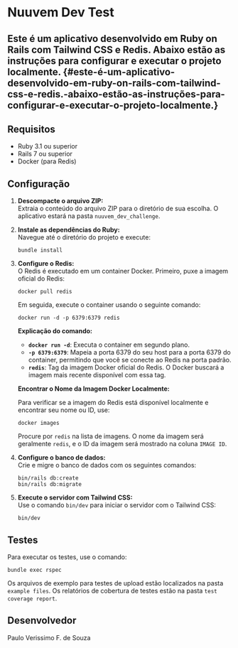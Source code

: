 
# Nuuvem Dev Test

## Este é um aplicativo desenvolvido em Ruby on Rails com Tailwind CSS e Redis. Abaixo estão as instruções para configurar e executar o projeto localmente. {#este-é-um-aplicativo-desenvolvido-em-ruby-on-rails-com-tailwind-css-e-redis.-abaixo-estão-as-instruções-para-configurar-e-executar-o-projeto-localmente.}

## Requisitos

- Ruby 3.1 ou superior
- Rails 7 ou superior
- Docker (para Redis)

## Configuração

1.  **Descompacte o arquivo ZIP:**  
    Extraia o conteúdo do arquivo ZIP para o diretório de sua escolha. O
    aplicativo estará na pasta `nuuvem_dev_challenge`.

2.  **Instale as dependências do Ruby:**  
    Navegue até o diretório do projeto e execute:

        bundle install

3.  **Configure o Redis:**  
    O Redis é executado em um container Docker. Primeiro, puxe a imagem
    oficial do Redis:

        docker pull redis

    Em seguida, execute o container usando o seguinte comando:

        docker run -d -p 6379:6379 redis

    **Explicação do comando:**

    - **`docker run -d`**: Executa o container em segundo plano.
    - **`-p 6379:6379`**: Mapeia a porta 6379 do seu host para a porta
      6379 do container, permitindo que você se conecte ao Redis na
      porta padrão.
    - **`redis`**: Tag da imagem Docker oficial do Redis. O Docker
      buscará a imagem mais recente disponível com essa tag.

    **Encontrar o Nome da Imagem Docker Localmente:**

    Para verificar se a imagem do Redis está disponível localmente e
    encontrar seu nome ou ID, use:

        docker images

    Procure por `redis` na lista de imagens. O nome da imagem será
    geralmente `redis`, e o ID da imagem será mostrado na coluna
    `IMAGE ID`.

4.  **Configure o banco de dados:**  
    Crie e migre o banco de dados com os seguintes comandos:

        bin/rails db:create
        bin/rails db:migrate

5.  **Execute o servidor com Tailwind CSS:**  
    Use o comando `bin/dev` para iniciar o servidor com o Tailwind CSS:

        bin/dev

## Testes

Para executar os testes, use o comando:

    bundle exec rspec

Os arquivos de exemplo para testes de upload estão localizados na pasta
`example files`. Os relatórios de cobertura de testes estão na pasta
`test coverage report`.

## Desenvolvedor

Paulo Verissimo F. de Souza